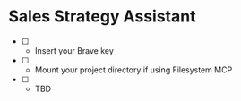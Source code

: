 # Sales Strategy Assistant

- [ ] - Insert your Brave key
- [ ] - Mount your project directory if using Filesystem MCP
- [ ] - TBD